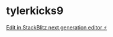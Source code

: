 # tylerkicks9

[Edit in StackBlitz next generation editor ⚡️](https://stackblitz.com/~/github.com/musubitechnology/tylerkicks9)